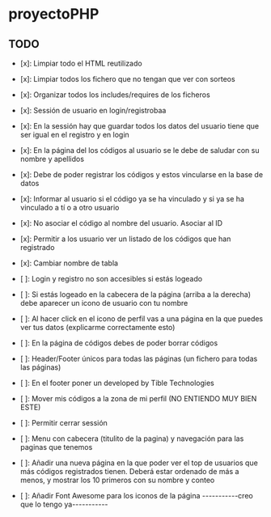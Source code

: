 # proyectoPHP

## TODO
 - [x]: Limpiar todo el HTML reutilizado
 - [x]: Limpiar todos los fichero que no tengan que ver con sorteos
 - [x]: Organizar todos los includes/requires de los ficheros
 - [x]: Sessión de usuario en login/registrobaa
 - [x]: En la sessión hay que guardar todos los datos del usuario tiene que ser igual en el registro y en login
 - [x]: En la página del los códigos al usuario se le debe de saludar con su nombre y apellidos
 - [x]: Debe de poder registrar los códigos y estos vincularse en la base de datos
 - [x]: Informar al usuario si el código ya se ha vinculado y si ya se ha vinculado a tí o a otro usuario
 - [x]: No asociar el código al nombre del usuario. Asociar al ID
 - [x]: Permitir a los usuario ver un listado de los códigos que han registrado
 - [x]: Cambiar nombre de tabla
 - [ ]: Login y registro no son accesibles si estás logeado
 - [ ]: Si estás logeado en la cabecera de la página (arriba a la derecha) debe aparecer un icono de usuario con tu nombre
 - [ ]: Al hacer click en el icono de perfil vas a una página en la que puedes ver tus datos (explicarme correctamente esto)
 - [ ]: En la página de códigos debes de poder borrar códigos
 - [ ]: Header/Footer únicos para todas las páginas (un fichero para todas las páginas)
 - [ ]: En el footer poner un developed by Tible Technologies
 - [ ]: Mover mis códigos a la zona de mi perfil (NO ENTIENDO MUY BIEN ESTE)
 - [ ]: Permitir cerrar sessión
 - [ ]: Menu con cabecera (titulito de la pagina) y navegación para las paginas que tenemos
 - [ ]: Añadir una nueva página en la que poder ver el top de usuarios que más códigos registrados tienen. Deberá estar ordenado de más a menos, y mostrar los 10 primeros con su nombre y conteo



  - [ ]: Añadir Font Awesome para los iconos de la página  -----------creo que lo tengo ya-----------
